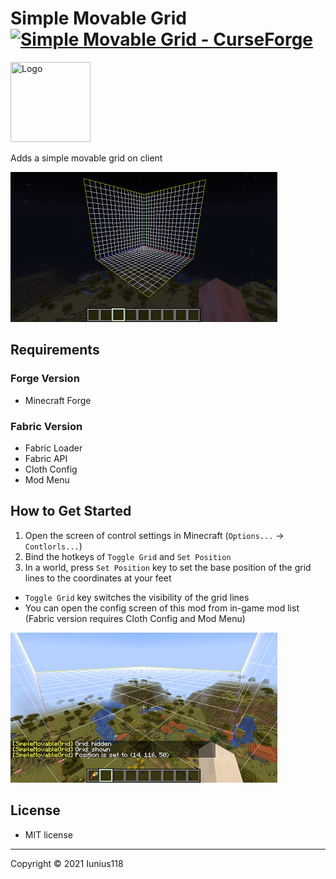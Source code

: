 # Simple Movable Grid [![Simple Movable Grid - CurseForge](http://cf.way2muchnoise.eu/title/522986.svg)](https://www.curseforge.com/minecraft/mc-mods/simple-movable-grid)

<img src="simplemovablegrid_logo_large.png" title="Logo" width="128" height="128">

Adds a simple movable grid on client

[<img src="docs/media/screenshot_1_v1.0.0.png" title="The grid lines" width="427" height="240">](docs/media/screenshot_1_v1.0.0.png)

## Requirements

### Forge Version

- Minecraft Forge

### Fabric Version

- Fabric Loader
- Fabric API
- Cloth Config
- Mod Menu

## How to Get Started

1. Open the screen of control settings in Minecraft (`Options...` -> `Contlorls...`)
2. Bind the hotkeys of `Toggle Grid` and `Set Position`
3. In a world, press `Set Position` key to set the base position of the grid lines to the coordinates at your feet

- `Toggle Grid` key switches the visibility of the grid lines
- You can open the config screen of this mod from in-game mod list (Fabric version requires Cloth Config and Mod Menu)

[<img src="docs/media/screenshot_2_v1.0.0.png" title="Using hotkeys" width="427" height="240">](docs/media/screenshot_2_v1.0.0.png)

## License

- MIT license

----
Copyright © 2021 Iunius118
